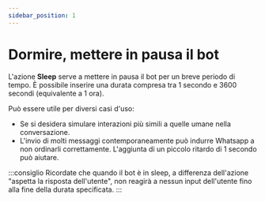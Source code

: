 ```yaml
---
sidebar_position: 1
---
```


# Dormire, mettere in pausa il bot

L'azione **Sleep** serve a mettere in pausa il bot per un breve periodo di tempo. È possibile inserire una durata compresa tra 1 secondo e 3600 secondi (equivalente a 1 ora).

Può essere utile per diversi casi d'uso:

- Se si desidera simulare interazioni più simili a quelle umane nella conversazione.
- L'invio di molti messaggi contemporaneamente può indurre Whatsapp a non ordinarli correttamente. L'aggiunta di un piccolo ritardo di 1 secondo può aiutare.

:::consiglio
Ricordate che quando il bot è in sleep, a differenza dell'azione "aspetta la risposta dell'utente", non reagirà a nessun input dell'utente fino alla fine della durata specificata.
:::
